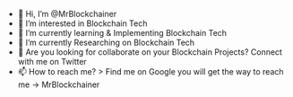 - 👋 Hi, I’m @MrBlockchainer
- 👀 I’m interested in Blockchain Tech 
- 🌱 I’m currently learning & Implementing Blockchain Tech
- 🔬 I’m currently Researching on Blockchain Tech
- 💞️ Are you looking for collaborate on your Blockchain Projects? Connect with me on Twitter
- 📫 How to reach me? > Find me on Google you will get the way to reach me -> MrBlockchainer

<!---
MrBlockchainer/MrBlockchainer is a ✨ special ✨ repository because its `README.md` (this file) appears on your GitHub profile.
You can click the Preview link to take a look at your changes.
--->
